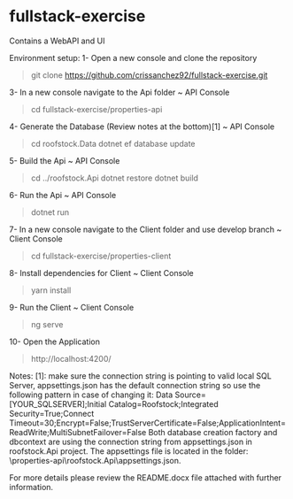 # fullstack-exercise
Contains a WebAPI and UI

Environment setup:
1- Open a new console and clone the repository
 > git clone https://github.com/crissanchez92/fullstack-exercise.git

3- In a new console navigate to the Api folder ~ API Console
 > cd fullstack-exercise/properties-api

4- Generate the Database (Review notes at the bottom)[1] ~ API Console
 > cd roofstock.Data
 > dotnet ef database update
 
5- Build the Api ~ API Console
 > cd ../roofstock.Api
 > dotnet restore
 > dotnet build

6- Run the Api ~ API Console
 > dotnet run

7- In a new console navigate to the Client folder and use develop branch ~ Client Console
 > cd fullstack-exercise/properties-client

8- Install dependencies for Client ~ Client Console
 > yarn install

9- Run the Client ~ Client Console
 > ng serve
 
10- Open the Application
 > http://localhost:4200/

Notes:
[1]: make sure the connection string is pointing to valid local SQL Server, appsettings.json has the default connection string so use the following pattern in case of changing it:
Data Source=[YOUR_SQLSERVER];Initial Catalog=Roofstock;Integrated Security=True;Connect Timeout=30;Encrypt=False;TrustServerCertificate=False;ApplicationIntent=ReadWrite;MultiSubnetFailover=False
Both database creation factory and dbcontext are using the connection string from appsettings.json in roofstock.Api project.
The appsettings file is located in the folder: \properties-api\roofstock.Api\appsettings.json.


For more details please review the README.docx file attached with further information.